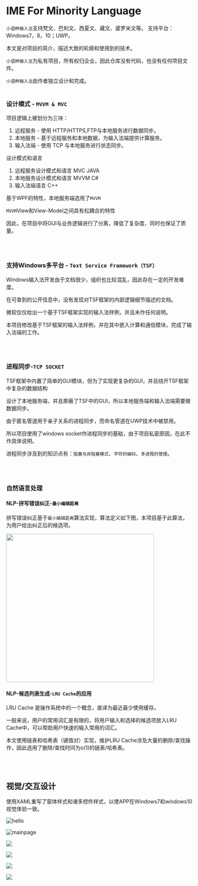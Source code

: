 # IME For Minority Language
`小语种输入法`支持梵文、巴利文、西夏文、藏文、婆罗米文等。
支持平台：Windows7，8，10；UWP。

本文是对项目的简介，描述大致的轮廓和使用到的技术。

`小语种输入法`为私有项目，所有权归企业，因此仓库没有代码，也没有任何项目文件。

`小语种输入法`由作者独立设计和完成。
<br/>
<br/>
### 设计模式 - `MVVM & MVC` ###

项目逻辑上被划分为三块：
1. 远程服务 - 使用 HTTP/HTTPS,FTP与本地服务进行数据同步。
2. 本地服务 - 基于远程服务和本地数据，为输入法端提供计算服务。
3. 输入法端 - 使用 TCP 与本地服务进行状态同步。

设计模式和语言
1. 远程服务设计模式和语言 MVC JAVA
2. 本地服务设计模式和语言 MVVM C#
3. 输入法端语言          C++

基于WPF的特性，本地服务端选用了`MVVM`

`MVVM`View和View-Model之间具有松耦合的特性

因此，在项目中将GUI与业务逻辑进行了分离，降低了复杂度、同时也保证了质量。

<br/>
<br/>

### 支持Windows多平台 - `Text Service Framework（TSF）` ###

Windows输入法开发由于文档很少，组织也比较混乱，因此存在一定的开发难度。

在可查到的公开信息中，没有发现对TSF框架的内部逻辑细节描述的文档。

微软仅仅给出一个基于TSF框架实现的输入法样例，并且未作任何说明。

本项目修改基于TSF框架的输入法样例，并在其中嵌入计算和通信模块，完成了输入法端的工作。

<br/>
<br/>



### 进程同步-`TCP SOCKET` ###

TSF框架中内置了简单的GUI模块，但为了实现更复杂的GUI，并且绕开TSF框架中复杂的数据结构

设计了本地服务端，并且屏蔽了TSF中的GUI，所以本地服务端和输入法端需要做数据同步。

由于匿名管道用于亲子关系的进程同步，而命名管道在UWP技术中被禁用。

所以项目使用了windows socket作进程同步的基础，由于项目私密原因，在此不作具体说明。

进程同步涉及到的知识点有：`阻塞与非阻塞模式`、`字符的编码`、`多进程的管理`。

<br/>
<br/>


### 自然语言处理 ###

#### NLP-拼写错误纠正-`最小编辑距离` ####

拼写错误纠正基于`最小编辑距离`算法实现，算法定义如下图，本项目基于此算法，为用户给出纠正后的候选项。

<img width="400" src="https://github.com/nzaocan/IME-For-Minority-language-/blob/master/minDistance.png"/>
<br/>


#### NLP-候选列表生成-`LRU Cache`的应用 ####

LRU Cache 是操作系统中的一个概念，直译为最近最少使用缓存。

一般来说，用户的常用词汇是有限的，将用户输入和选择的候选项放入LRU Cache中，可以帮助用户快速的输入常用的词汇。

本文使用链表和哈希表（键值对）实现，维护LRU Cache涉及大量的删除/查找操作，因此选用了删除/查找时间为o(1)的链表/哈希表。

<br/>
<br/>



视觉/交互设计
----------
使用XAML重写了窗体样式和诸多控件样式，以使APP在Windows7和windows10视觉体验一致。 

![hello](https://github.com/nzaocan/IME-For-Minority-language-/blob/master/hello.png)

![mainpage](https://github.com/nzaocan/IME-For-Minority-language-/blob/master/mainpage.png)

![](https://github.com/nzaocan/IME-For-Minority-language-/blob/master/MouseCoverCandidatewindow.png)

![](https://github.com/nzaocan/IME-For-Minority-language-/blob/master/login.png)

![](https://github.com/nzaocan/IME-For-Minority-language-/blob/master/checkUpdate.png)

![](https://github.com/nzaocan/IME-For-Minority-language-/blob/master/install.png)
